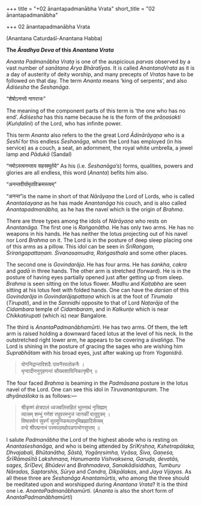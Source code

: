 +++
title = "+02 ānantapadmanābha Vrata"
short_title = "02 ānantapadmanābha"

+++
02 ānantapadmanābha Vrata

\(Anantana Caturdaśī-Anantana Habba\)

**The *Āradhya Deva* of this *Anantana Vrata***

*Ananta Padmanābha Vrata* is one of the auspicious *parvas* observed by a vast number of *sanātana Ārya Bhāratīyas*. It is called *AnantanaVrata* as it is a day of austerity of deity worship, and many precepts of *Vratas* have to be followed on that day. The term *Ananta* means ‘king of serpents’, and also *Ādiśesha* the *Śeshanāga*.

“शेषोऽनन्तो नागराजः”

The meaning of the component parts of this term is ‘the one who has no end’. *Ādiśesha* has this name because he is the form of the *prāṇaśakti* \(*Kuṅḍalini*\) of the Lord, who has infinite power.

This term *Ananta* also refers to the the great Lord *Ādinārāyaṇa* who is a *Śeshī* for this endless *Śeshanāga*, whom the Lord has employed \(in his service\) as a couch, a seat, an adornment, the royal white umbrella, a jewel lamp and *Pādukā* \(Sandal\)

“नमोऽस्त्वनन्ताय सहस्रमूर्तये” As his \(i.e. *Śeshanāga’s*\) forms, qualities, powers and glories are all endless, this word \(*Ananta*\) befits him also.

“अनन्तवीर्यामृतविक्रमस्त्वम्”

“अनन्त”is the name in short of that *Nārāyaṇa* the Lord of Lords, who is called *Anantaśayana* as he has made *Anantanāga* his couch, and is also called *Anantapadmanābha,* as he has the navel which is the origin of *Brahma*.

There are three types among the idols of *Nārāyaṇa* who rests on *Anantanāga*. The first one is *Raṅganātha*. He has only two arms. He has no weapons in his hands. He has neither the lotus projecting out of his navel nor Lord *Brahma* on it. The Lord is in the posture of deep sleep placing one of this arms as a pillow. This idol can be seen in *ŚriRaṅgam, Śriraṅgapattaṇam. Śivanasamudra, Raṅgasthala* and some other places.

The second one is *Govindarāja*. He has four arms. He has *śankha*, *cakra* and *gadā* in three hands. The other arm is stretched \(forward\). He is in the posture of having eyes partially opened just after getting up from sleep. *Brahma* is seen sitting on the lotus flower. *Madhu* and *Kaiṭabha* are seen sitting at his lotus feet with folded hands. One can have the *darśan* of this *Govindarāja* in *Govindarājapattaṇa* which is at the foot of *Tirumala* \(*Tirupati*\), and in the *Sannidhi* opposite to that of Lord *Naṭarāja* of the *Cidambara* temple of *Cidambaram*, and in *Kalkunṭe* which is near *Chikkatirupati* \(which is\) near Bangalore.

The third is *AnantaPadmanābhamūrti*. He has two arms. Of them, the left arm is raised holding a downward faced lotus at the level of his neck. In the outstretched right lower arm, he appears to be covering a *śivaliṅga*. The Lord is shining in the posture of gracing the sages who are wishing him *Suprabhātam* with his broad eyes, just after waking up from *Yoganidrā*.

> योगनिद्रान्तविशदैः पावनैरवलोकनैः ।   
> भृग्वादीननुगृहणन्तं सौख्यशायिनिकानृषीन् ॥ 

The four faced *Brahma* is beaming in the *Padmāsana* posture in the lotus navel of the Lord. One can see this idol in *Tiruvanantapuram*. The *dhyānaśloka* is as follows:—

> श्रीकृष्णं क्षेत्रपालं ध्वजबलिसहितं भूतनाथं नृसिह्मम्   
> व्यासम् शम्भुं गणेशं रघुवरमनुजं जानकीं वायुपुत्रम् ।   
> विष्वक्सेनं सुपर्णं सुरमुनिकमलाभूमिब्रह्मादिसेव्यम्   
> वन्दे श्रीपद्मनाभं परमपदमहोपन्नगाभोगसुप्तम् ॥ 

I salute *Padmanābha* the Lord of the highest abode who is resting on *Anantaśeshanāga*, and who is being attended by *SrīKṛshṇa, Kshetrapālaka, Dhvajabali, Bhūtanātha, Śāstā, Yogānṛsimha, Vyāsa, Śiva, Gaṇeśa, ŚrīRāmaśītā Lakshmaṇa, Hanumanta Vishvaksena, Garuḍa, devatās, sages, ŚrīDevi, Bhūdevi* and *Brahmadeva*, *Sanakādisiddhas, Tumburu Nāradas, Saptarshis, Sūrya* and *Candra, Dikpālakas*, and *Jaya Vijayas*. As all these three are *Śeshanāga Anantamūrtis*, who among the three should be meditated upon and worshipped during *Anantana Vrata*? It is the third one i.e. *AnantaPadmanābhamūrti*. \(*Ananta* is also the short form of *AnantaPadmanābhamūrti*\)
